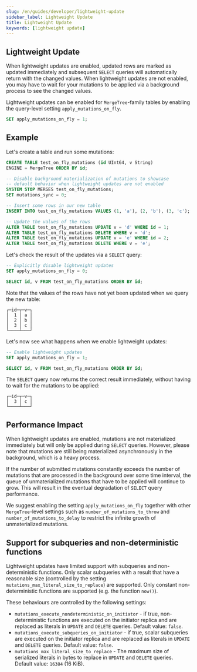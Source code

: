 ```yaml
---
slug: /en/guides/developer/lightweight-update
sidebar_label: Lightweight Update
title: Lightweight Update
keywords: [lightweight update]
---
```


## Lightweight Update

When lightweight updates are enabled, updated rows are marked as updated immediately and subsequent `SELECT` queries will automatically return with the changed values. When lightweight updates are not enabled, you may have to wait for your mutations to be applied via a background process to see the changed values.

Lightweight updates can be enabled for `MergeTree`-family tables by enabling the query-level setting `apply_mutations_on_fly`.

```sql
SET apply_mutations_on_fly = 1;
```

## Example

Let's create a table and run some mutations:
```sql
CREATE TABLE test_on_fly_mutations (id UInt64, v String)
ENGINE = MergeTree ORDER BY id;

-- Disable background materialization of mutations to showcase
-- default behavior when lightweight updates are not enabled
SYSTEM STOP MERGES test_on_fly_mutations;
SET mutations_sync = 0;

-- Insert some rows in our new table
INSERT INTO test_on_fly_mutations VALUES (1, 'a'), (2, 'b'), (3, 'c');

-- Update the values of the rows
ALTER TABLE test_on_fly_mutations UPDATE v = 'd' WHERE id = 1;
ALTER TABLE test_on_fly_mutations DELETE WHERE v = 'd';
ALTER TABLE test_on_fly_mutations UPDATE v = 'e' WHERE id = 2;
ALTER TABLE test_on_fly_mutations DELETE WHERE v = 'e';
```

Let's check the result of the updates via a `SELECT` query:
```sql
-- Explicitly disable lightweight updates
SET apply_mutations_on_fly = 0;

SELECT id, v FROM test_on_fly_mutations ORDER BY id;
```

Note that the values of the rows have not yet been updated when we query the new table:

```
┌─id─┬─v─┐
│  1 │ a │
│  2 │ b │
│  3 │ c │
└────┴───┘
```

Let's now see what happens when we enable lightweight updates:

```sql
-- Enable lightweight updates
SET apply_mutations_on_fly = 1;

SELECT id, v FROM test_on_fly_mutations ORDER BY id;
```

The `SELECT` query now returns the correct result immediately, without having to wait for the mutations to be applied:

```
┌─id─┬─v─┐
│  3 │ c │
└────┴───┘
```

## Performance Impact

When lightweight updates are enabled, mutations are not materialized immediately but will only be applied during `SELECT` queries. However, please note that mutations are still being materialized asynchronously in the background, which is a heavy process.

If the number of submitted mutations constantly exceeds the number of mutations that are processed in the background over some time interval, the queue of unmaterialized mutations that have to be applied will continue to grow. This will result in the eventual degradation of `SELECT` query performance.

We suggest enabling the setting `apply_mutations_on_fly` together with other `MergeTree`-level settings such as `number_of_mutations_to_throw` and `number_of_mutations_to_delay` to restrict the infinite growth of unmaterialized mutations.

## Support for subqueries and non-deterministic functions

Lightweight updates have limited support with subqueries and non-deterministic functions. Only scalar subqueries with a result that have a reasonable size (controlled by the setting `mutations_max_literal_size_to_replace`) are supported. Only constant non-deterministic functions are supported (e.g. the function `now()`).

These behaviours are controlled by the following settings:

- `mutations_execute_nondeterministic_on_initiator` - if true, non-deterministic functions are executed on the initiator replica and are replaced as literals in `UPDATE` and `DELETE` queries. Default value: `false`.
- `mutations_execute_subqueries_on_initiator` - if true, scalar subqueries are executed on the initiator replica and are replaced as literals in `UPDATE` and `DELETE` queries. Default value: `false`.
 - `mutations_max_literal_size_to_replace` - The maximum size of serialized literals in bytes to replace in `UPDATE` and `DELETE` queries. Default value: `16384` (16 KiB).

